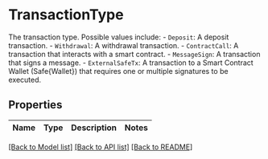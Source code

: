 # TransactionType

The transaction type. Possible values include:    - `Deposit`: A deposit transaction.   - `Withdrawal`: A withdrawal transaction.   - `ContractCall`: A transaction that interacts with a smart contract.   - `MessageSign`: A transaction that signs a message.    - `ExternalSafeTx`: A transaction to a Smart Contract Wallet (Safe{Wallet}) that requires one or multiple signatures to be executed. 

## Properties

Name | Type | Description | Notes
------------ | ------------- | ------------- | -------------

[[Back to Model list]](../README.md#documentation-for-models) [[Back to API list]](../README.md#documentation-for-api-endpoints) [[Back to README]](../README.md)


